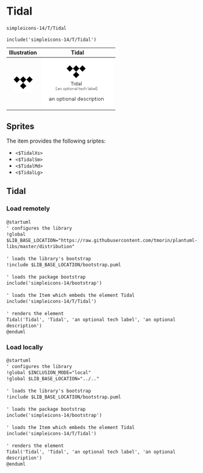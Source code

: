 # Tidal


```text
simpleicons-14/T/Tidal
```

```text
include('simpleicons-14/T/Tidal')
```



| Illustration | Tidal |
| :---: | :---: |
| ![illustration for Illustration](../../simpleicons-14/T/Tidal.png) | ![illustration for Tidal](../../simpleicons-14/T/Tidal.Local.png) |



## Sprites
The item provides the following sriptes:

- `<$TidalXs>`
- `<$TidalSm>`
- `<$TidalMd>`
- `<$TidalLg>`





## Tidal

### Load remotely
```plantuml
@startuml
' configures the library
!global $LIB_BASE_LOCATION="https://raw.githubusercontent.com/tmorin/plantuml-libs/master/distribution"

' loads the library's bootstrap
!include $LIB_BASE_LOCATION/bootstrap.puml

' loads the package bootstrap
include('simpleicons-14/bootstrap')

' loads the Item which embeds the element Tidal
include('simpleicons-14/T/Tidal')

' renders the element
Tidal('Tidal', 'Tidal', 'an optional tech label', 'an optional description')
@enduml
```

### Load locally
```plantuml
@startuml
' configures the library
!global $INCLUSION_MODE="local"
!global $LIB_BASE_LOCATION="../.."

' loads the library's bootstrap
!include $LIB_BASE_LOCATION/bootstrap.puml

' loads the package bootstrap
include('simpleicons-14/bootstrap')

' loads the Item which embeds the element Tidal
include('simpleicons-14/T/Tidal')

' renders the element
Tidal('Tidal', 'Tidal', 'an optional tech label', 'an optional description')
@enduml
```

